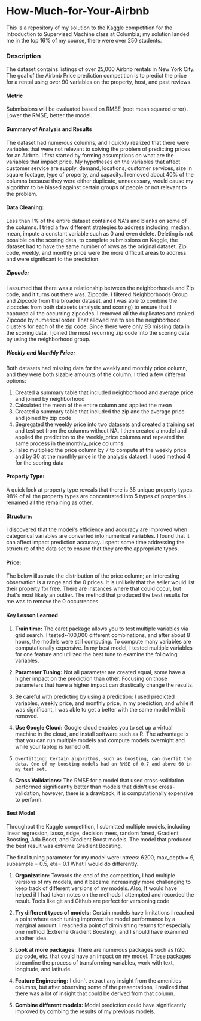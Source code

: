 # How-Much-for-Your-Airbnb

This is a repository of my solution to the Kaggle competition for the Introduction to Supervised Machine class at Columbia; my solution landed me in the top 16% of my course, there were over 250 students. 

### Description
The dataset contains listings of over 25,000 Airbnb rentals in New York City. The goal of the Airbnb Price prediction competition is to predict the price for a rental using over 90 variables on the property, host, and past reviews.

#### Metric
Submissions will be evaluated based on RMSE (root mean squared error). Lower the RMSE, better the model.

#### Summary of Analysis and Results 
The dataset had numerous columns, and I quickly realized that there were variables that were not relevant to solving the problem of predicting prices for an Airbnb. I first started by forming assumptions on what are the variables that impact price. My hypotheses on the variables that affect customer service are supply, demand, locations, customer services, size in square footage, type of property, and capacity. I removed about 40% of the columns because they were either duplicate, unnecessary, would cause my algorithm to be biased against certain groups of people or not relevant to the problem. 

#### Data Cleaning: 
Less than 1% of the entire dataset contained NA's and blanks on some of the columns. I tried a few different strategies to address including, median, mean, impute a constant variable such as 0 and even delete. Deleting is not possible on the scoring data, to complete submissions on Kaggle, the dataset had to have the same number of rows as the original dataset. Zip code, weekly, and monthly price were the more difficult areas to address and were significant to the prediction. 

##### Zipcode: 
I assumed that there was a relationship between the neighborhoods and Zip code, and it turns out there was. Zipcode. I filtered Neighborhoods Group and Zipcode from the broader dataset, and I was able to combine the zipcodes from both datasets (analysis and scoring) to ensure that I captured all the occurring zipcodes. I removed all the duplicates and ranked Zipcode by numerical order. That allowed me to see the neighborhood clusters for each of the zip code. Since there were only 93 missing data in the scoring data, I joined the most recurring zip code into the scoring data by using the neighborhood group. 

##### Weekly and Monthly Price: 
Both datasets had missing data for the weekly and monthly price column, and they were both sizable amounts of the column, I tried a few different options: 
1) Created a summary table that included neighborhood and average price and joined by neighborhood
2) Calculated the mean of the entire column and applied the mean
3) Created a summary table that included the zip and the average price and joined by zip code 
4) Segregated the weekly price into two datasets and created a training set and test set from the columns without NA. I then created a model and applied the prediction to the weekly_price columns and repeated the same process in the monthly_price columns. 
5) I also multiplied the price column by 7 to compute at the weekly price and by 30 at the monthly price in the analysis dataset. I used method 4 for the scoring data 
 
#### Property Type: 
A quick look at property type reveals that there is 35 unique property types. 98% of all the property types are concentrated into 5 types of properties. I renamed all the remaining as other. 

#### Structure: 
I discovered that the model's efficiency and accuracy are improved when categorical variables are converted into numerical variables. I found that it can affect impact prediction accuracy. I spent some time addressing the structure of the data set to ensure that they are the appropriate types. 

#### Price: 
The below illustrate the distribution of the price column; an interesting observation is a range and the 0 prices. It is unlikely that the seller would list their property for free. There are instances where that could occur, but that's most likely an outlier. The method that produced the best results for me was to remove the 0 occurrences. 

 
#### Key Lesson Learned
1)    **Train time:** The caret package allows you to test multiple variables via grid search. I tested~100,000 different combinations, and after about 8 hours, the models were still computing. To compute many variables are computationally expensive. In my best model, I tested multiple variables for one feature and utilized the best tune to examine the following variables. 

2)    **Parameter Tuning:** Not all parameter are created equal, some have a higher impact on the prediction than other. Focusing on those parameters that have a higher impact can drastically change the results. 

3)    Be careful with predicting by using a prediction:  I used predicted variables, weekly price, and monthly price, in my prediction, and while it was significant, I was able to get a better with the same model with it removed. 

4)    **Use Google Cloud:** Google cloud enables you to set up a virtual machine in the cloud, and install software such as R. The advantage is that you can run multiple models and compute models overnight and while your laptop is turned off.

5)     Overfitting: Certain algorithms, such as boosting, can overfit the data. One of my boosting models had an RMSE of 0.7 and above 60 in my test set. 

6)    **Cross Validations:**  The RMSE for a model that used cross-validation performed significantly better than models that didn't use cross-validation, however, there is a drawback, it is computationally expensive to perform. 

#### Best Model 
Throughout the Kaggle competition, I submitted multiple models, including linear regression, lasso, ridge, decision trees, random forest,  Gradient Boosting, Ada Boost, and Gradient Boost models. The model that produced the best result was extreme Gradient Boosting.

The final tuning parameter for my model were: ntrees: 6200, max_depth = 6, subsample = 0.5, eta= 0.1
What I would do differently. 

1)    **Organization:** Towards the end of the competition, I had multiple versions of my models, and it became increasingly more challenging to keep track of different versions of my models. Also, It would have helped if I had taken notes on the methods I attempted and recorded the result. Tools like git and Github are perfect for versioning code 

2)    **Try different types of models:** Certain models have limitations I reached a point where each tuning improved the model performance by a marginal amount. I reached a point of diminishing returns for especially one method (Extreme Gradient Boosting), and I should have examined another idea. 

3)    **Look at more packages:** There are numerous packages such as h20, zip code, etc. that could have an impact on my model. Those packages streamline the process of transforming variables, work with text, longitude, and latitude. 

4)    **Feature Engineering:** I didn't extract any insight from the amenities columns, but after observing some of the presentations, I realized that there was a lot of insight that could be derived from that column.

5)    **Combine different models:** Model prediction could have significantly improved by combing the results of my previous models. 

